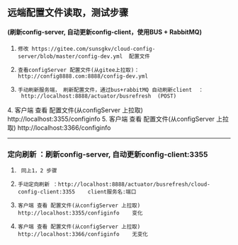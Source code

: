 ## 远端配置文件读取，测试步骤
#### (刷新config-server, 自动更新config-client，使用BUS + RabbitMQ)
1.     修改 https://gitee.com/sunsgkv/cloud-config-server/blob/master/config-dev.yml  配置文件
2.     查看configServer 配置文件(从gitee上拉取)：http://config8888.com:8888/config-dev.yml
3.     手动刷新服务端， 刷新配置文件，通过bus+rabbitMQ 自动刷新client  ：    
        http://localhost:8888/actuator/busrefresh  (POST)

[//]: # (     {"_links":{"self":{"href":"http://localhost:8888/actuator","templated":false},"busrefresh":{"href":"http://localhost:8888/actuator/busrefresh","templated":false},"busrefresh-destinations":{"href":"http://localhost:8888/actuator/busrefresh/{*destinations}","templated":true}}})
4.     客户端 查看 配置文件(从configServer 上拉取)    http://localhost:3355/configinfo
5.     客户端 查看 配置文件(从configServer 上拉取)    http://localhost:3366/configinfo

---
### 定向刷新 ：刷新config-server, 自动更新config-client:3355
1.      同上1，2 步骤
2.     手动定向刷新 ：http://localhost:8888/actuator/busrefresh/cloud-config-client:3355    client服务名:端口
3.     客户端 查看 配置文件(从configServer 上拉取)    http://localhost:3355/configinfo    变化
4.     客户端 查看 配置文件(从configServer 上拉取)    http://localhost:3366/configinfo    无变化



